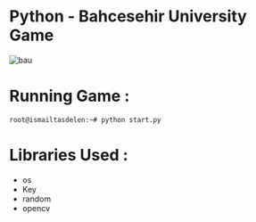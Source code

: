 # Python - Bahcesehir University Game

![bau](https://cloud.githubusercontent.com/assets/15425071/16565931/b17e928a-41de-11e6-9f38-3928ee12a97c.png)

# Running Game :

```
root@ismailtasdelen:~# python start.py
```

# Libraries Used :

* os
* Key
* random
* opencv

